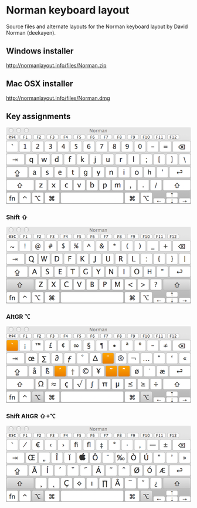 Norman keyboard layout
========================

Source files and alternate layouts for the Norman keyboard layout by David Norman (deekayen).

## Windows installer

http://normanlayout.info/files/Norman.zip

## Mac OSX installer

http://normanlayout.info/files/Norman.dmg

## Key assignments

![Norman](images/norman_mac.png)

### Shift ⇧

![Norman Shift](images/norman_mac_shift.png)

### AltGR ⌥

![Norman AltGr](images/norman_mac_altgr.png)

### Shift AltGR ⇧+⌥

![Norman Shift AltGr](images/norman_mac_shift_altgr.png)
